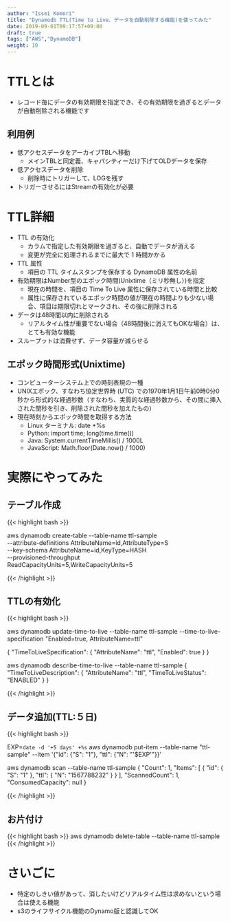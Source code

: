 ```yaml
---
author: "Issei Komori"
title: "Dynamodb TTL(Time to Live、データを自動削除する機能)を使ってみた"
date: 2019-09-01T09:17:57+09:00
draft: true
tags: ["AWS","DynamoDB"]
weight: 10
---
```


# TTLとは
- レコード毎にデータの有効期限を指定でき、その有効期限を過ぎるとデータが自動削除される機能です

## 利用例
- 低アクセスデータをアーカイブTBLへ移動
  - メインTBLと同定義、キャパシティーだけ下げてOLDデータを保存
- 低アクセスデータを削除
  - 削除時にトリガーして、LOGを残す
- トリガーさせるにはStreamの有効化が必要

# TTL詳細
- TTL の有効化
  - カラムで指定した有効期限を過ぎると、自動でデータが消える
  - 変更が完全に処理されるまでに最大で 1 時間かかる
- TTL 属性
  - 項目の TTL タイムスタンプを保存する DynamoDB 属性の名前
- 有効期限はNumber型のエポック時間(Unixtime（ミリ秒無し）)を指定
  - 現在の時間を、項目の Time To Live 属性に保存されている時間と比較
  - 属性に保存されているエポック時間の値が現在の時間よりも少ない場合、項目は期限切れとマークされ、その後に削除される
- データは48時間以内に削除される
  - リアルタイム性が重要でない場合（48時間後に消えてもOKな場合）は、とても有効な機能
- スループットは消費せず、データ容量が減らせる

## エポック時間形式(Unixtime)
- コンピューターシステム上での時刻表現の一種
- UNIXエポック、すなわち協定世界時 (UTC) での1970年1月1日午前0時0分0秒から形式的な経過秒数（すなわち、実質的な経過秒数から、その間に挿入された閏秒を引き、削除された閏秒を加えたもの）
- 現在時刻からエポック時間を取得する方法
  - Linux ターミナル: date +%s
  - Python: import time; long(time.time())
  - Java: System.currentTimeMillis() / 1000L
  - JavaScript: Math.floor(Date.now() / 1000)


# 実際にやってみた
## テーブル作成

{{< highlight bash >}}

aws dynamodb create-table --table-name ttl-sample \
--attribute-definitions AttributeName=id,AttributeType=S \
--key-schema AttributeName=id,KeyType=HASH \
--provisioned-throughput \
ReadCapacityUnits=5,WriteCapacityUnits=5

{{< /highlight >}}

## TTLの有効化

{{< highlight bash >}}

aws dynamodb update-time-to-live --table-name ttl-sample --time-to-live-specification "Enabled=true, AttributeName=ttl"

{
    "TimeToLiveSpecification": {
        "AttributeName": "ttl",
        "Enabled": true
    }
}

aws dynamodb describe-time-to-live --table-name ttl-sample
{
    "TimeToLiveDescription": {
        "AttributeName": "ttl", 
        "TimeToLiveStatus": "ENABLED"
    }
}

{{< /highlight >}}

## データ追加(TTL:５日)

{{< highlight bash >}}

EXP=`date -d '+5 days' +%s`
aws dynamodb put-item --table-name "ttl-sample" --item '{"id": {"S": "1"}, "ttl": {"N": "'$EXP'"}}'

aws dynamodb scan --table-name ttl-sample
{
    "Count": 1,
    "Items": [
        {
            "id": {
                "S": "1"
            },
            "ttl": {
                "N": "1567788232"
            }
        }
    ],
    "ScannedCount": 1,
    "ConsumedCapacity": null
}

{{< /highlight >}}

## お片付け

{{< highlight bash >}}
aws dynamodb delete-table --table-name ttl-sample
{{< /highlight >}}

# さいごに
- 特定のしきい値があって、消したいけどリアルタイム性は求めないという場合は使える機能
- s3のライフサイクル機能のDynamo版と認識してOK


